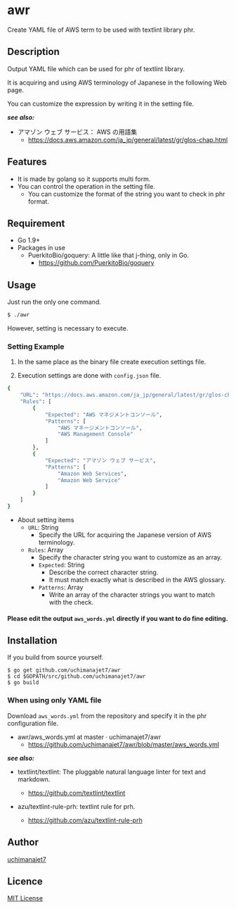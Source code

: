 # awr
Create YAML file of AWS term to be used with textlint library phr.

## Description
Output YAML file which can be used for phr of textlint library.

It is acquiring and using AWS terminology of Japanese in the following Web page.

You can customize the expression by writing it in the setting file.

***see also:***

- アマゾン ウェブ サービス： AWS の用語集 
	- https://docs.aws.amazon.com/ja_jp/general/latest/gr/glos-chap.html

## Features
- It is made by golang so it supports multi form.
- You can control the operation in the setting file.
	- You can customize the format of the string you want to check in phr format.


## Requirement
- Go 1.9+
- Packages in use
	- PuerkitoBio/goquery: A little like that j-thing, only in Go.
		- https://github.com/PuerkitoBio/goquery

## Usage
Just run the only one command.

```	sh
$ ./awr
```

However, setting is necessary to execute.

### Setting Example

1. In the same place as the binary file create execution settings file.

1. Execution settings are done with `config.json` file.

```sh
{
	"URL": "https://docs.aws.amazon.com/ja_jp/general/latest/gr/glos-chap.html",
	"Rules": [
		{
			"Expected": "AWS マネジメントコンソール",
			"Patterns": [
				"AWS マネージメントコンソール",
				"AWS Management Console"
			]
		},
		{
			"Expected": "アマゾン ウェブ サービス",
			"Patterns": [
				"Amazon Web Services",
				"Amazon Web Service"
			]
		}
	]
}
```

- About setting items
	- `URL`: String
		- Specify the URL for acquiring the Japanese version of AWS terminology.
	- `Rules`: Array
		- Specify the character string you want to customize as an array.
		- `Expected`: String
			- Describe the correct character string.
			- It must match exactly what is described in the AWS glossary.
		- `Patterns`: Array
			- Write an array of the character strings you want to match with the check.

#### Please edit the output `aws_words.yml` directly if you want to do fine editing.

## Installation

If you build from source yourself.

```	console
$ go get github.com/uchimanajet7/awr
$ cd $GOPATH/src/github.com/uchimanajet7/awr
$ go build
```

### When using only YAML file
Download `aws_words.yml` from the repository and specify it in the phr configuration file.

- awr/aws_words.yml at master · uchimanajet7/awr 
	- https://github.com/uchimanajet7/awr/blob/master/aws_words.yml

***see also:***

- textlint/textlint: The pluggable natural language linter for text and markdown. 
	- https://github.com/textlint/textlint
 
- azu/textlint-rule-prh: textlint rule for prh.
	- https://github.com/azu/textlint-rule-prh

## Author
[uchimanajet7](https://github.com/uchimanajet7)


## Licence
[MIT License](https://github.com/uchimanajet7/awr/blob/master/LICENSE)
